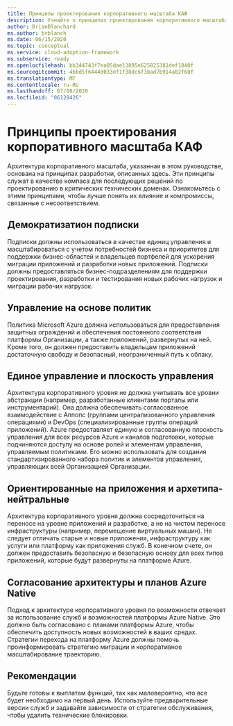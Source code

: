 ```yaml
---
title: Принципы проектирования корпоративного масштаба КАФ
description: Узнайте о принципах проектирования корпоративного масштаба в инфраструктуре внедрения Microsoft Cloud для Azure.
author: BrianBlanchard
ms.author: brblanch
ms.date: 06/15/2020
ms.topic: conceptual
ms.service: cloud-adoption-framework
ms.subservice: ready
ms.openlocfilehash: bb344743f7ea05dae13895e625825381def1840f
ms.sourcegitcommit: 4bbd5f6444d033ef1f38dc6f3bad7b914a82f68f
ms.translationtype: MT
ms.contentlocale: ru-RU
ms.lasthandoff: 07/08/2020
ms.locfileid: "86128426"
---
```

# <a name="caf-enterprise-scale-design-principles"></a>Принципы проектирования корпоративного масштаба КАФ

Архитектура корпоративного масштаба, указанная в этом руководстве, основана на принципах разработки, описанных здесь. Эти принципы служат в качестве компаса для последующих решений по проектированию в критических технических доменах. Ознакомьтесь с этими принципами, чтобы лучше понять их влияние и компромиссы, связанные с несоответствием.

## <a name="subscription-democratization"></a>Демократизатион подписки

Подписки должны использоваться в качестве единиц управления и масштабироваться с учетом потребностей бизнеса и приоритетов для поддержки бизнес-областей и владельцев портфелей для ускорения миграции приложений и разработки новых приложений. Подписки должны предоставляться бизнес-подразделениям для поддержки проектирования, разработки и тестирования новых рабочих нагрузок и миграции рабочих нагрузок.

## <a name="policy-driven-governance"></a>Управление на основе политик

Политика Microsoft Azure должна использоваться для предоставления защитных ограждений и обеспечения постоянного соответствия платформы Организации, а также приложений, развернутых на ней. Кроме того, он должен предоставить владельцам приложений достаточную свободу и безопасный, неограниченный путь к облаку.

## <a name="single-control-and-management-plane"></a>Единое управление и плоскость управления

<!-- cSpell:ignore AppOps -->

Архитектура корпоративного уровня не должна учитывать все уровни абстракции (например, разработанные клиентами порталы или инструментарий). Она должна обеспечивать согласованное взаимодействие с Аппопс (группами централизованного управления операциями) и DevOps (специализированные группы операций приложений). Azure предоставляет единую и согласованную плоскость управления для всех ресурсов Azure и каналов подготовки, которые подчиняются доступу на основе ролей и элементам управления, управляемым политиками. Его можно использовать для создания стандартизированного набора политик и элементов управления, управляющих всей Организацией Организации.

## <a name="application-centric-and-archetype-neutral"></a>Ориентированные на приложения и архетипа-нейтральные

Архитектура корпоративного уровня должна сосредоточиться на переносе на уровне приложений и разработке, а не на чистом переносе инфраструктуры (например, перемещение виртуальных машин). Не следует отличать старые и новые приложения, инфраструктуру как услуги или платформу как приложения служб. В конечном счете, он должен предоставить безопасную и безопасную основу для всех типов приложений, которые будут развернуты на платформе Azure.

## <a name="aligning-azure-native-design-and-roadmaps"></a>Согласование архитектуры и планов Azure Native

Подход к архитектуре корпоративного уровня по возможности отвечает за использование служб и возможностей платформы Azure Native. Это должно быть согласовано с планами платформы Azure, чтобы обеспечить доступность новых возможностей в ваших средах. Стратегии перехода на платформу Azure должны помочь проинформировать стратегию миграции и корпоративное масштабирование траекторию.

## <a name="recommendations"></a>Рекомендации

Будьте готовы к выплатам функций, так как маловероятно, что все будет необходимо на первый день. Используйте предварительные версии служб и задавайте зависимости от стратегии обслуживания, чтобы удалить технические блокировки.
